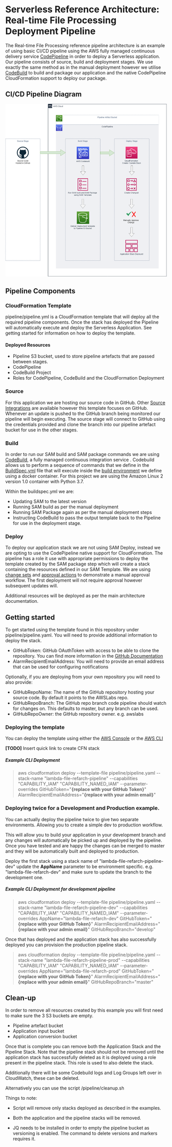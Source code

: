 # Serverless Reference Architecture: Real-time File Processing Deployment Pipeline

The Real-time File Processing reference pipeline architecture is an example of using basic CI/CD pipeline using the AWS fully managed continuous delivery service [CodePipeline](https://aws.amazon.com/codepipeline/) in order to deploy a Serverless application. Our pipeline consists of source, build and deployment stages. 
We use exactly the same method as in the manual deployment however we utilise [CodeBuild](https://aws.amazon.com/codebuild/) to build and package our application and the native CodePipeline CloudFormation support to deploy our package.

## CI/CD Pipeline Diagram


![Reference Architecture - Real-time File Processing CI/CD Pipeline](img/lambda-refarch-fileprocessing-simple-pipeline.png)


## Pipeline Components


### CloudFormation Template


pipeline/pipeline.yml is a CloudFormation template that will deploy all the required pipeline components. Once the stack has deployed the Pipeline will automatically execute and deploy the Serverless Application. See getting started for information on how to deploy the template.


#### Deployed Resources


* Pipeline S3 bucket, used to store pipeline artefacts that are passed between stages.
* CodePipeline
* CodeBuild Project
* Roles for CodePipeline, CodeBuild and the CloudFormation Deployment


### Source


For this application we are hosting our source code in GitHub. Other [Source Integrations](https://docs.aws.amazon.com/codepipeline/latest/userguide/integrations-action-type.html#integrations-source) are available however this template focuses on GitHub. Whenever an update is pushed to the GitHub branch being
monitored our pipeline will begin executing. The source stage will connect to GitHub using the credentials provided and clone the branch into our pipeline artefact bucket for use in the other stages. 


### Build


In order to run our SAM build and SAM package commands we are using [CodeBuild](https://aws.amazon.com/codebuild/), a fully managed continuous integration service . Codebuild allows us to perform a sequence of commands that we define in the [BuildSpec.yml](https://docs.aws.amazon.com/codebuild/latest/userguide/build-spec-ref.html)
file that will execute inside the [build environment](https://docs.aws.amazon.com/codebuild/latest/userguide/build-env-ref.html) we define using a docker container. For this project we are using the Amazon Linux 2 version 1.0 container with Python 3.7.

Within the buildspec.yml we are:

* Updating SAM to the latest version
* Running SAM build as per the manual deployment
* Running SAM Package again as per the manual deployment steps
* Instructing CodeBuild to pass the output template back to the Pipeline for use in the deployment stage. 



### Deploy


To deploy our application stack we are not using SAM Deploy, instead we are opting to use the CodePipeline native support for CloudFormation. The pipeline has a role it use with appropriate permissions to deploy the template created by the SAM package step which will create a stack containing the resources defined in our SAM Template. We are using [change sets](https://docs.aws.amazon.com/AWSCloudFormation/latest/UserGuide/using-cfn-updating-stacks-changesets.html) and [approval actions](https://docs.aws.amazon.com/codepipeline/latest/userguide/approvals-action-add.html) to demonstrate a manual approval workflow. The first deployment will not require approval however subsequent updates will.

Additional resources will be deployed as per the main architecture documentation.



## Getting started


To get started using the template found in this repository under pipeline/pipeline.yaml. You will need to provide additional information to deploy the stack.

  * GitHubToken: GitHub OAuthToken with access to be able to clone the repository. You can find more information in the [GitHub Documentation](https://github.com/settings/tokens)
  * AlarmRecipientEmailAddress: You will need to provide an email address that can be used for configuring notifications
  
Optionally, if you are deploying from your own repository you will need to also provide:
    
  * GitHubRepoName: The name of the GitHub repository hosting your source code. By default it points to the AWSLabs repo.
  * GitHubRepoBranch: The GitHub repo branch code pipeline should watch for changes on. This defaults to master, but any branch can be used.
  * GitHubRepoOwner: the GitHub repository owner. e.g. awslabs



### Deploying the template


You can deploy the template using either the [AWS Console](https://docs.aws.amazon.com/AWSCloudFormation/latest/UserGuide/cfn-console-create-stack.html) or the [AWS CLI](https://docs.aws.amazon.com/AWSCloudFormation/latest/UserGuide/using-cfn-cli-creating-stack.html)

**[TODO]** Insert quick link to create CFN stack



##### Example CLI Deployment


> aws cloudformation deploy --template-file pipeline/pipeline.yaml --stack-name "lambda-file-refarch-pipeline" --capabilities "CAPABILITY_IAM" "CAPABILITY_NAMED_IAM" --parameter-overrides GitHubToken="**{replace with your GitHub Token}**" AlarmRecipientEmailAddress="**{replace with your admin email}**"



### Deploying twice for a Development and Production example.


You can actually deploy the pipeline twice to give two separate environments. Allowing you to create a simple dev to production workflow.

This will allow you to build your application in your development branch and any changes will automatically be picked up and deployed by the pipeline. Once you have tested and are happy the changes can be merged to master and they will be automatically built and deployed to production.

Deploy the first stack using a stack name of "lambda-file-refarch-pipeline-dev" update the **AppName** parameter to be environment specific. e.g. "lambda-file-refarch-dev" and make sure to update the branch to the development one.

##### Example CLI Deployment for development pipeline


> aws cloudformation deploy --template-file pipeline/pipeline.yaml --stack-name "lambda-file-refarch-pipeline-dev" --capabilities "CAPABILITY_IAM" "CAPABILITY_NAMED_IAM" --parameter-overrides AppName="lambda-file-refarch-dev" GitHubToken="**{replace with your GitHub Token}**" AlarmRecipientEmailAddress="**{replace with your admin email}**" GitHubRepoBranch="develop"


Once that has deployed and the application stack has also successfully deployed you can provision the production pipeline stack.


> aws cloudformation deploy --template-file pipeline/pipeline.yaml --stack-name "lambda-file-refarch-pipeline-prod" --capabilities "CAPABILITY_IAM" "CAPABILITY_NAMED_IAM" --parameter-overrides AppName="lambda-file-refarch-prod" GitHubToken="**{replace with your GitHub Token}**" AlarmRecipientEmailAddress="**{replace with your admin email}**" GitHubRepoBranch="master"


## Clean-up

In order to remove all resources created by this example you will first need to make sure the 3 S3 buckets are empty.

* Pipeline artefact bucket
* Application input bucket
* Application conversion bucket

Once that is complete you can remove both the Application Stack and the Pipeline Stack. 
Note that the pipeline stack should not be removed until the application stack has successfully deleted as it is deployed using a role present in the pipeline stack. This role is used to also delete the stack.

Additionally there will be some Codebuild logs and Log Groups left over in CloudWatch, these can be deleted. 

Alternatively you can use the script /pipeline/cleanup.sh

Things to note:

* Script will remove only stacks deployed as described in the examples.

* Both the application and the pipeline stacks will be removed.

* JQ needs to be installed in order to empty the pipeline bucket as versioning is enabled. The command to delete versions and markers requires it.